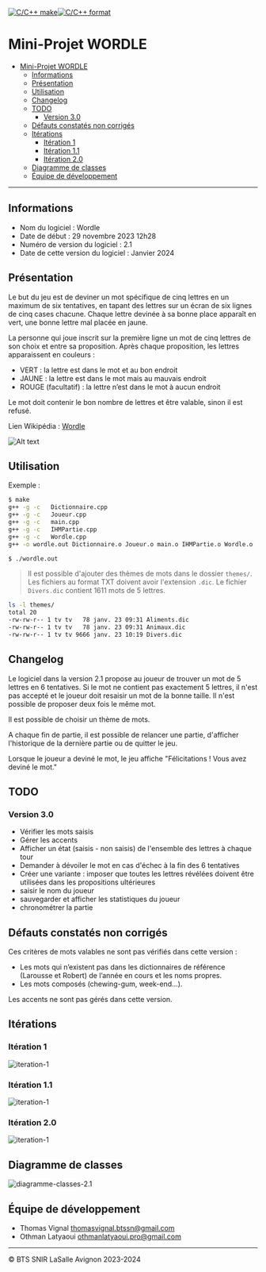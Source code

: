 [![C/C++ make](https://github.com/btssn-lasalle-84/MP24-T4-WORDLE/actions/workflows/c-cpp.yml/badge.svg?branch=develop)](https://github.com/btssn-lasalle-84/MP24-T4-WORDLE/actions/workflows/c-cpp.yml)[![C/C++ format](https://github.com/btssn-lasalle-84/MP24-T4-WORDLE/actions/workflows/cppformat.yml/badge.svg?branch=develop)](https://github.com/btssn-lasalle-84/MP24-T4-WORDLE/actions/workflows/cppformat.yml)


# Mini-Projet WORDLE

- [Mini-Projet WORDLE](#mini-projet-wordle)
  - [Informations](#informations)
  - [Présentation](#présentation)
  - [Utilisation](#utilisation)
  - [Changelog](#changelog)
  - [TODO](#todo)
    - [Version 3.0](#version-30)
  - [Défauts constatés non corrigés](#défauts-constatés-non-corrigés)
  - [Itérations](#itérations)
    - [Itération 1](#itération-1)
    - [Itération 1.1](#itération-11)
    - [Itération 2.0](#itération-20)
  - [Diagramme de classes](#diagramme-de-classes)
  - [Équipe de développement](#équipe-de-développement)

---

## Informations

- Nom du logiciel : Wordle
- Date de début : 29 novembre 2023 12h28
- Numéro de version du logiciel : 2.1
- Date de cette version du logiciel : Janvier 2024

## Présentation

Le but du jeu est de deviner un mot spécifique de cinq lettres en un maximum de six tentatives, en tapant des lettres sur un écran de six lignes de cinq cases chacune. Chaque lettre devinée à sa bonne place apparaît en vert, une bonne lettre mal placée en jaune.

La personne qui joue inscrit sur la première ligne un mot de cinq lettres de son choix et entre sa proposition. Après chaque proposition, les lettres apparaissent en couleurs :

- VERT : la lettre est dans le mot et au bon endroit
- JAUNE : la lettre est dans le mot mais au mauvais endroit
- ROUGE (facultatif) : la lettre n’est dans le mot à aucun endroit

Le mot doit contenir le bon nombre de lettres et être valable, sinon il est refusé.

Lien Wikipédia : [Wordle](https://fr.wikipedia.org/wiki/Wordle)

![Alt text](images/wordle.gif)

## Utilisation

Exemple :

```bash
$ make
g++ -g -c   Dictionnaire.cpp
g++ -g -c   Joueur.cpp
g++ -g -c   main.cpp
g++ -g -c   IHMPartie.cpp
g++ -g -c   Wordle.cpp
g++ -o wordle.out Dictionnaire.o Joueur.o main.o IHMPartie.o Wordle.o

$ ./wordle.out
```

> Il est possible d'ajouter des thèmes de mots dans le dossier `themes/`. Les fichiers au format TXT doivent avoir l'extension `.dic`. Le fichier `Divers.dic` contient 1611 mots de 5 lettres.

```bash
ls -l themes/
total 20
-rw-rw-r-- 1 tv tv   78 janv. 23 09:31 Aliments.dic
-rw-rw-r-- 1 tv tv   78 janv. 23 09:31 Animaux.dic
-rw-rw-r-- 1 tv tv 9666 janv. 23 10:19 Divers.dic
```

## Changelog

Le logiciel dans la version 2.1 propose au joueur de trouver un mot de 5 lettres en 6 tentatives. Si le mot ne contient pas exactement 5 lettres, il n'est pas accepté et le joueur doit resaisir un mot de la bonne taille. Il n'est possible de proposer deux fois le même mot.

Il est possible de choisir un thème de mots.

A chaque fin de partie, il est possible de relancer une partie, d'afficher l'historique de la dernière partie ou de quitter le jeu.

Lorsque le joueur a deviné le mot, le jeu affiche "Félicitations ! Vous avez deviné le mot."

## TODO

### Version 3.0

- Vérifier les mots saisis
- Gérer les accents
- Afficher un état (saisis - non saisis) de l'ensemble des lettres à chaque tour
- Demander à dévoiler le mot en cas d'échec à la fin des 6 tentatives
- Créer une variante : imposer que toutes les lettres révélées doivent être utilisées dans les propositions ultérieures
- saisir le nom du joueur
- sauvegarder et afficher les statistiques du joueur
- chronométrer la partie

## Défauts constatés non corrigés

Ces critères de mots valables ne sont pas vérifiés dans cette version :

- Les mots qui n’existent pas dans les dictionnaires de référence (Larousse et Robert) de l’année en cours et les noms propres.
- Les mots composés (chewing-gum, week-end...).

Les accents ne sont pas gérés dans cette version.

## Itérations

### Itération 1

![iteration-1](images/iteration-1.png)

### Itération 1.1

![iteration-1](images/iteration-1.1.png)

### Itération 2.0

![iteration-1](images/iteration-2.png)

## Diagramme de classes

![diagramme-classes-2.1](images/diagramme-classes-2.1.png)

## Équipe de développement

- Thomas Vignal thomasvignal.btssn@gmail.com
- Othman Latyaoui othmanlatyaoui.pro@gmail.com

---
©️ BTS SNIR LaSalle Avignon 2023-2024

